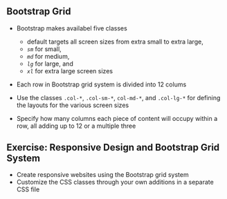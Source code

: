 #

## Bootstrap Grid

- Bootstrap makes availabel five classes
	- default targets all screen sizes from extra small to extra large,
	- _`sm`_ for small,
	- _`md`_ for medium,
	- _`lg`_ for large, and
	- _`xl`_ for extra large screen sizes

- Each row in Bootstrap grid system is divided into 12 colums
- Use the classes `.col-*`, `.col-sm-*`, `col-md-*`, and `.col-lg-*` for defining the layouts for the various screen sizes
- Specify how many columns each piece of content will occupy within a row, all adding up to 12 or a multiple three

## Exercise: Responsive Design and Bootstrap Grid System

- Create responsive websites using the Bootstrap grid system
- Customize the CSS classes through your own additions in a separate CSS file
